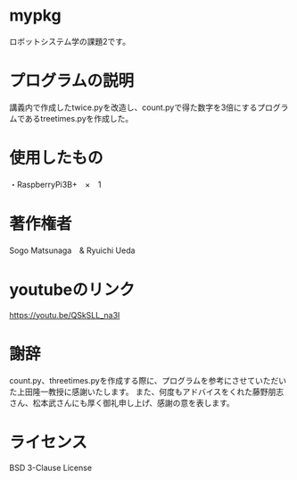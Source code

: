 # mypkg
ロボットシステム学の課題2です。

# プログラムの説明
講義内で作成したtwice.pyを改造し、count.pyで得た数字を3倍にするプログラムであるtreetimes.pyを作成した。

# 使用したもの
・RaspberryPi3B+　×　1

# 著作権者
Sogo Matsunaga　& Ryuichi Ueda

# youtubeのリンク
https://youtu.be/QSkSLL_na3I

# 謝辞
count.py、threetimes.pyを作成する際に、プログラムを参考にさせていただいた上田隆一教授に感謝いたします。 また、何度もアドバイスをくれた藤野朋志さん、松本武さんにも厚く御礼申し上げ、感謝の意を表します。

# ライセンス
BSD 3-Clause License
